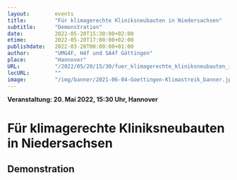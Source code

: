 ```yaml
---
layout:        events
title:         "Für klimagerechte Kliniksneubauten in Niedersachsen"
subtitle:      "Demonstration"
date:          2022-05-20T15:30:00+02:00
etime:         2022-05-20T17:00:00+02:00
publishdate:   2022-03-28T00:00:00+01:00
author:        "UMG4F, H4f und SA4f Göttingen"
place:         "Hannover"
URL:           "/2022/05/20/15/30/fuer_klimagerechte_kliniksneubauten_in_niedersachsen"
locURL:        ""
image:         "/img/banner/2021-06-04-Goettingen-Klimastreik_banner.jpg"
---
```


**Veranstaltung: 20. Mai 2022, 15:30 Uhr, Hannover**

Für klimagerechte Kliniksneubauten in Niedersachsen
===========

Demonstration
-----------

